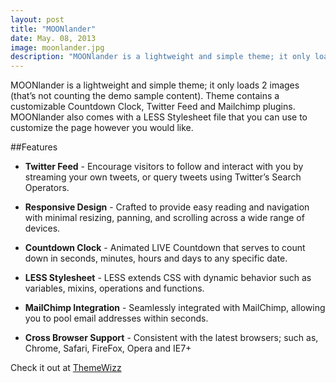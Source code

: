 ```yaml
---
layout: post
title: "MOONlander"
date: May. 08, 2013
image: moonlander.jpg
description: "MOONlander is a lightweight and simple theme; it only loads 2 images (that’s not counting the demo sample content)."
---
```


MOONlander is a lightweight and simple theme; it only loads 2 images (that’s not counting the demo sample content). Theme contains a customizable Countdown Clock, Twitter Feed and Mailchimp plugins. MOONlander also comes with a LESS Stylesheet file that you can use to customize the page however you would like.

##Features

* **Twitter Feed** - Encourage visitors to follow and interact with you by streaming your own tweets, or query tweets using Twitter’s Search Operators.

* **Responsive Design** - Crafted to provide easy reading and navigation with minimal resizing, panning, and scrolling across a wide range of devices.

* **Countdown Clock** - Animated LIVE Countdown that serves to count down in seconds, minutes, hours and days to any specific date.

* **LESS Stylesheet** - LESS extends CSS with dynamic behavior such as variables, mixins, operations and functions.

* **MailChimp Integration** - Seamlessly integrated with MailChimp, allowing you to pool email addresses within seconds.

* **Cross Browser Support** - Consistent with the latest browsers; such as, Chrome, Safari, FireFox, Opera and IE7+

Check it out at [ThemeWizz](http://themewizz.com/themes/moonlander/)